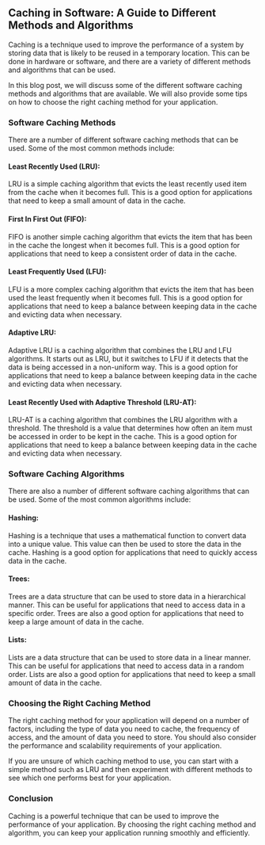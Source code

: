 ## Caching in Software: A Guide to Different Methods and Algorithms

Caching is a technique used to improve the performance of a system by storing data that is likely to be reused in a temporary location. This can be done in hardware or software, and there are a variety of different methods and algorithms that can be used.

In this blog post, we will discuss some of the different software caching methods and algorithms that are available. We will also provide some tips on how to choose the right caching method for your application.

### Software Caching Methods
There are a number of different software caching methods that can be used. Some of the most common methods include:

#### Least Recently Used (LRU): 
LRU is a simple caching algorithm that evicts the least recently used item from the cache when it becomes full. This is a good option for applications that need to keep a small amount of data in the cache.
#### First In First Out (FIFO): 
FIFO is another simple caching algorithm that evicts the item that has been in the cache the longest when it becomes full. This is a good option for applications that need to keep a consistent order of data in the cache.
#### Least Frequently Used (LFU): 
LFU is a more complex caching algorithm that evicts the item that has been used the least frequently when it becomes full. This is a good option for applications that need to keep a balance between keeping data in the cache and evicting data when necessary.
#### Adaptive LRU: 
Adaptive LRU is a caching algorithm that combines the LRU and LFU algorithms. It starts out as LRU, but it switches to LFU if it detects that the data is being accessed in a non-uniform way. This is a good option for applications that need to keep a balance between keeping data in the cache and evicting data when necessary.
#### Least Recently Used with Adaptive Threshold (LRU-AT): 
LRU-AT is a caching algorithm that combines the LRU algorithm with a threshold. The threshold is a value that determines how often an item must be accessed in order to be kept in the cache. This is a good option for applications that need to keep a balance between keeping data in the cache and evicting data when necessary.

### Software Caching Algorithms
There are also a number of different software caching algorithms that can be used. Some of the most common algorithms include:

#### Hashing: 
Hashing is a technique that uses a mathematical function to convert data into a unique value. This value can then be used to store the data in the cache. Hashing is a good option for applications that need to quickly access data in the cache.
#### Trees: 
Trees are a data structure that can be used to store data in a hierarchical manner. This can be useful for applications that need to access data in a specific order. Trees are also a good option for applications that need to keep a large amount of data in the cache.
#### Lists: 
Lists are a data structure that can be used to store data in a linear manner. This can be useful for applications that need to access data in a random order. Lists are also a good option for applications that need to keep a small amount of data in the cache.

### Choosing the Right Caching Method
The right caching method for your application will depend on a number of factors, including the type of data you need to cache, the frequency of access, and the amount of data you need to store. You should also consider the performance and scalability requirements of your application.

If you are unsure of which caching method to use, you can start with a simple method such as LRU and then experiment with different methods to see which one performs best for your application.

### Conclusion
Caching is a powerful technique that can be used to improve the performance of your application. By choosing the right caching method and algorithm, you can keep your application running smoothly and efficiently.
